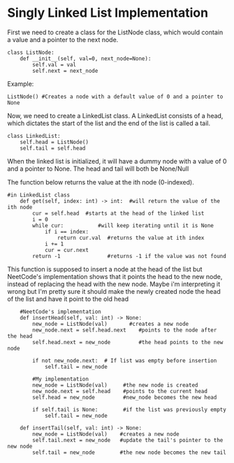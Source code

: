 # Singly Linked List Implementation

First we need to create a class for the ListNode class, which would contain a value and a pointer to the next node. 

```
class ListNode:
    def __init__(self, val=0, next_node=None):
        self.val = val
        self.next = next_node
```

Example:

```
ListNode() #Creates a node with a default value of 0 and a pointer to None
```

Now, we need to create a LinkedList class. A LinkedList consists of a head, which dictates the start of the list and the end of the list is called a tail.

```
class LinkedList:
    self.head = ListNode()
    self.tail = self.head
```

When the linked list is initialized, it will have a dummy node with a value of 0 and a pointer to None. The head and tail will both be None/Null

The function below returns the value at the ith node (0-indexed).
```
#in LinkedList class
    def get(self, index: int) -> int:  #will return the value of the ith node
        cur = self.head  #starts at the head of the linked list
        i = 0
        while cur:           #will keep iterating until it is None
            if i == index:
                return cur.val  #returns the value at ith index
            i += 1
            cur = cur.next
        return -1               #returns -1 if the value was not found
```

This function is supposed to insert a node at the head of the list but NeetCode's implementation shows that it points the head to the new node, instead of replacing the head with the new node. Maybe i'm interpreting it wrong but I'm pretty sure it should make the newly created node the head of the list and have it point to the old head

```
    #NeetCode's implementation
    def insertHead(self, val: int) -> None:
        new_node = ListNode(val)       #creates a new node
        new_node.next = self.head.next    #points to the node after the head
        self.head.next = new_node         #the head points to the new node

        if not new_node.next:  # If list was empty before insertion
            self.tail = new_node

        #My implementation
        new_node = ListNode(val)     #the new node is created
        new_node.next = self.head    #points to the current head
        self.head = new_node         #new_node becomes the new head

        if self.tail is None:        #if the list was previously empty
            self.tail = new_node
```


```
    def insertTail(self, val: int) -> None:
        new_node = ListNode(val)    #creates a new node
        self.tail.next = new_node   #update the tail's pointer to the new node
        self.tail = new_node        #the new node becomes the new tail
```
